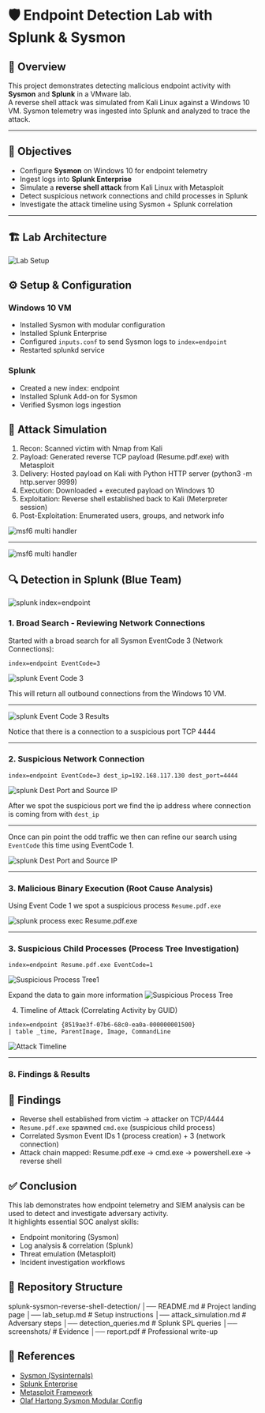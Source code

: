 # 🛡️ Endpoint Detection Lab with Splunk & Sysmon

## 📖 Overview
This project demonstrates detecting malicious endpoint activity with **Sysmon** and **Splunk** in a VMware lab.  
A reverse shell attack was simulated from Kali Linux against a Windows 10 VM. Sysmon telemetry was ingested into Splunk and analyzed to trace the attack.

---

## 🎯 Objectives
- Configure **Sysmon** on Windows 10 for endpoint telemetry
- Ingest logs into **Splunk Enterprise**
- Simulate a **reverse shell attack** from Kali Linux with Metasploit
- Detect suspicious network connections and child processes in Splunk
- Investigate the attack timeline using Sysmon + Splunk correlation

---

## 🏗️ Lab Architecture

![Lab Setup](screenshots/Screenshot_2025-09-10_053151.png)

## ⚙️ Setup & Configuration

### Windows 10 VM
- Installed Sysmon with modular configuration
- Installed Splunk Enterprise
- Configured `inputs.conf` to send Sysmon logs to `index=endpoint`
- Restarted splunkd service

### Splunk
- Created a new index: endpoint
- Installed Splunk Add-on for Sysmon
- Verified Sysmon logs ingestion

## 🚨 Attack Simulation
1. Recon: Scanned victim with Nmap from Kali
2. Payload: Generated reverse TCP payload (Resume.pdf.exe) with Metasploit
3. Delivery: Hosted payload on Kali with Python HTTP server (python3 -m http.server 9999)
4. Execution: Downloaded + executed payload on Windows 10
5. Exploitation: Reverse shell established back to Kali (Meterpreter session)
6. Post-Exploitation: Enumerated users, groups, and network info

![msf6 multi handler](screenshots/1_home-lab.png)

---

![msf6 multi handler](screenshots/2-home_lab.png)

## 🔍 Detection in Splunk (Blue Team)
![splunk index=endpoint](screenshots/2025-09-11-050056.png)

### 1. Broad Search - Reviewing Network Connections
Started with a broad search for all Sysmon EventCode 3 (Network Connections):
```spl
index=endpoint EventCode=3
```
![splunk Event Code 3](screenshots/2025-09-11-050526.png)

This will return all outbound connections from the Windows 10 VM.

---

![splunk Event Code 3 Results](screenshots/2025-09-11-050745.png)

Notice that there is a connection to a suspicious port TCP 4444

---

### 2. Suspicious  Network Connection

```spl
index=endpoint EventCode=3 dest_ip=192.168.117.130 dest_port=4444 
```

![splunk Dest Port and Source IP](screenshots/2025-09-11-053336.png)

After we spot the suspicious port we find the ip address where connection is coming from with `dest_ip`

---

Once can pin point the odd traffic we then can refine our search using `EventCode` this time using EventCode 1.

![splunk Dest Port and Source IP](screenshots/2025-09-11-053730.png)

---

### 3. Malicious Binary Execution (Root Cause Analysis)

Using Event Code 1 we spot a suspicious process `Resume.pdf.exe` 

![splunk process exec Resume.pdf.exe](screenshots/2025-09-11-051136.png)

---

### 3. Suspicious Child Processes (Process Tree Investigation)

```spl
index=endpoint Resume.pdf.exe EventCode=1
```
![Suspicious Process Tree1](screenshots/2025-09-11-054719.png)

Expand the data to gain more information
![Suspicious Process Tree](screenshots/splunk_cmd_child.png)

4. Timeline of Attack (Correlating Activity by GUID)
```spl
index=endpoint {8519ae3f-07b6-68c0-ea0a-000000001500}
| table _time, ParentImage, Image, CommandLine
```
![Attack Timeline](screenshots/splunk_timeline.png)

---

### 8. **Findings & Results**
 
## 📑 Findings
- Reverse shell established from victim → attacker on TCP/4444
- `Resume.pdf.exe` spawned `cmd.exe` (suspicious child process)
- Correlated Sysmon Event IDs 1 (process creation) + 3 (network connection)
- Attack chain mapped: Resume.pdf.exe → cmd.exe → powershell.exe → reverse shell

## ✅ Conclusion
This lab demonstrates how endpoint telemetry and SIEM analysis can be used to detect and investigate adversary activity.  
It highlights essential SOC analyst skills:
- Endpoint monitoring (Sysmon)  
- Log analysis & correlation (Splunk)  
- Threat emulation (Metasploit)  
- Incident investigation workflows  

## 📂 Repository Structure
splunk-sysmon-reverse-shell-detection/
│── README.md             # Project landing page
│── lab_setup.md          # Setup instructions
│── attack_simulation.md  # Adversary steps
│── detection_queries.md  # Splunk SPL queries
│── screenshots/          # Evidence
│── report.pdf            # Professional write-up

## 🔗 References
- [Sysmon (Sysinternals)](https://learn.microsoft.com/en-us/sysinternals/downloads/sysmon)
- [Splunk Enterprise](https://www.splunk.com/en_us/download/splunk-enterprise.html)
- [Metasploit Framework](https://www.metasploit.com/)
- [Olaf Hartong Sysmon Modular Config](https://github.com/olafhartong/sysmon-modular)
